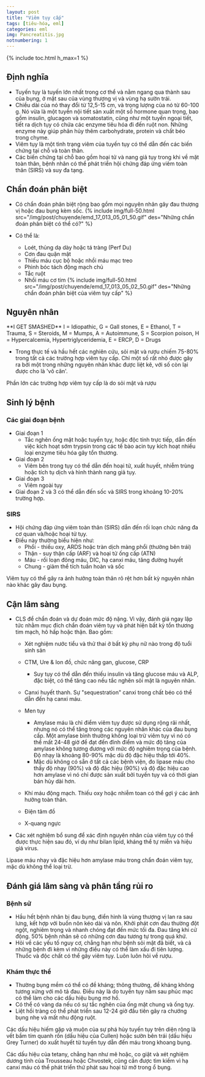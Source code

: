 ```yaml
---
layout: post
title: "Viêm tụy cấp"
tags: [tiêu-hóa, eml]
categories: eml
img: Pancreatitis.jpg
notnumbering: 1
---
```


{% include toc.html h_max=1 %}

## Định nghĩa

- Tuyến tụy là tuyến lớn nhất trong cơ thể và nằm ngang qua thành sau của bụng, ở mặt sau của vùng thượng vị và vùng hạ sườn trái.
- Chiều dài của nó thay đổi từ 12,5-15 cm, và trọng lượng của nó từ 60-100 g. Nó vừa là một tuyến nội tiết sản xuất một số hormone quan trọng, bao gồm insulin, glucagon và somatostatin, cũng như một tuyến ngoại tiết, tiết ra dịch tụy có chứa các enzyme tiêu hóa đi đến ruột non. Những enzyme này giúp phân hủy thêm carbohydrate, protein và chất béo trong chyme.
- Viêm tụy là một tình trạng viêm của tuyến tụy có thể dẫn đến các biến chứng tại chỗ và toàn thân.
- Các biến chứng tại chỗ bao gồm hoại tử và nang giả tụy trong khi về mặt toàn thân, bệnh nhân có thể phát triển hội chứng đáp ứng viêm toàn thân (SIRS) và suy đa tạng.

## Chẩn đoán phân biệt
- Có chẩn đoán phân biệt rộng bao gồm mọi nguyên nhân gây đau thượng vị hoặc đau bụng kèm sốc.
{% include img/full-50.html src="/img/post/chuyende/emd_17_013_05_01_50.gif" des="Những chẩn đoán phân biệt có thể có?" %}

- Có thể là:
	- Loét, thủng dạ dày hoặc tá tràng (Perf Du)
	- Cơn đau quặn mật
	- Thiếu máu cục bộ hoặc nhồi máu mạc treo
	- Phình bóc tách động mạch chủ
	- Tắc ruột
	- Nhồi máu cơ tim
{% include img/full-50.html src="/img/post/chuyende/emd_17_013_05_02_50.gif" des="Những chẩn đoán phân biệt của viêm tụy cấp" %}

## Nguyên nhân
<div class="alert alert-warning" role="alert">
  **I GET SMASHED** I = Idiopathic, G = Gall stones, E = Ethanol, T = Trauma, S = Steroids, M = Mumps, A = Autoimmune, S = Scorpion poison, H = Hypercalcemia, Hypertriglyceridemia, E = ERCP, D = Drugs
</div>

- Trong thực tế và hầu hết các nghiên cứu, sỏi mật và rượu chiếm 75-80% trong tất cả các trường hợp viêm tụy cấp. Chỉ một số rất nhỏ được gây ra bởi một trong những nguyên nhân khác được liệt kê, với số còn lại được cho là 'vô căn'.
<div class="alert alert-danger" role="alert">
  Phần lớn các trường hợp viêm tụy cấp là do sỏi mật và rượu
</div>

## Sinh lý bệnh

### Các giai đoạn bệnh
- Giai đoạn 1
	- Tắc nghẽn ống mật hoặc tuyến tụy, hoặc độc tính trực tiếp, dẫn đến việc kích hoạt sớm trypsin trong các tế bào acin tụy kích hoạt nhiều loại enzyme tiêu hóa gây tổn thương.
- Giai đoạn 2
	- Viêm bên trong tụy có thể dẫn đến hoại tử, xuất huyết, nhiễm trùng hoặc tích tụ dịch và hình thành nang giả tụy.
- Giai đoạn 3
	- Viêm ngoài tụy 
- Giai đoạn 2 và 3 có thể dẫn đến sốc và SIRS trong khoảng 10-20% trường hợp.

### SIRS
- Hội chứng đáp ứng viêm toàn thân (SIRS) dẫn đến rối loạn chức năng đa cơ quan và/hoặc hoại tử tụy.
- Điều này thường biểu hiện như:
	- Phổi - thiếu oxy, ARDS hoặc tràn dịch màng phổi (thường bên trái)
	- Thận - suy thận cấp (ARF) và hoại tử ống cấp (ATN)
	- Máu - rối loạn đông máu, DIC, hạ canxi máu, tăng đường huyết
	- Chung - giảm thể tích tuần hoàn và sốc
<div class="alert alert-danger" role="alert">
  Viêm tụy có thể gây ra ảnh hưởng toàn thân rõ rệt hơn bất kỳ nguyên nhân nào khác gây đau bụng.
</div>

## Cận lâm sàng
- CLS để chẩn đoán và dự đoán mức độ nặng. Vì vậy, đánh giá ngay lập tức nhằm mục đích chẩn đoán viêm tụy và phát hiện bất kỳ tổn thương tim mạch, hô hấp hoặc thận. Bao gồm:
	- Xét nghiệm nước tiểu và thử thai ở bất kỳ phụ nữ nào trong độ tuổi sinh sản
	- CTM, Ure & Ion đồ, chức năng gan, glucose, CRP
		- Suy tụy có thể dẫn đến thiếu insulin và tăng glucose máu và ALP, đặc biệt, có thể tăng cao nếu tắc nghẽn sỏi mật là nguyên nhân.
	
	- Canxi huyết thanh. Sự "sequestration" canxi trong chất béo có thể dẫn đến hạ canxi máu.
	- Men tụy
		- Amylase máu là chỉ điểm viêm tụy được sử dụng rộng rãi nhất, nhưng nó có thể tăng trong các nguyên nhân khác của đau bụng cấp. Một amylase bình thường không loại trừ viêm tụy vì nó có thể mất 24-48 giờ để đạt đến đỉnh điểm và mức độ tăng của amylase không tương đương với mức độ nghiêm trọng của bệnh. Độ nhạy là khoảng 80-90% mặc dù độ đặc hiệu thấp tới 40%.
		- Mặc dù không có sẵn ở tất cả các bệnh viện, đo lipase máu cho thấy độ nhạy (90%) và độ đặc hiệu (90%) và độ đặc hiệu cao hơn amylase vì nó chỉ được sản xuất bởi tuyến tụy và có thời gian bán hủy dài hơn.
	
	- Khí máu động mạch. Thiếu oxy hoặc nhiễm toan có thể gợi ý các ảnh hưởng toàn thân.
	- Điện tâm đồ
	- X-quang ngực
- Các xét nghiệm bổ sung để xác định nguyên nhân của viêm tụy có thể được thực hiện sau đó, ví dụ như bilan lipid, kháng thể tự miễn và hiệu giá virus.
<div class="alert alert-danger" role="alert">
  Lipase máu nhạy và đặc hiệu hơn amylase máu trong chẩn đoán viêm tụy, mặc dù không thể loại trừ.
</div>

## Đánh giá lâm sàng và phân tầng rủi ro

### Bệnh sử
- Hầu hết bệnh nhân bị đau bụng, điển hình là vùng thượng vị lan ra sau lưng, kết hợp với buồn nôn kéo dài và nôn. Khởi phát cơn đau thường đột ngột, nghiêm trọng và nhanh chóng đạt đến mức tối đa. Đau tăng khi cử động. 50%  bệnh nhân sẽ có những cơn đau tương tự trong quá khứ.
- Hỏi về các yếu tố nguy cơ, chẳng hạn như bệnh sỏi mật đã biết, và cả những bệnh đi kèm vì những điều này có thể làm xấu đi tiên lượng. Thuốc và độc chất có thể gây viêm tụy. Luôn luôn hỏi về rượu.

### Khám thực thể
- Thường bụng mềm có thể có đề kháng; thông thường, đề kháng không tương xứng với mô tả đau. Điều này là do tuyến tụy nằm sau phúc mạc có thể làm cho các dấu hiệu bụng mơ hồ.
- Có thể có vàng da nếu có sự tắc nghẽn của ống mật chung và ống tụy.
- Liệt hồi tràng có thể phát triển sau 12-24 giờ đầu tiên gây ra chướng bụng nhẹ và mất nhu động ruột.

Các dấu hiệu hiếm gặp và muộn của sự phá hủy tuyến tụy trên diện rộng là vết bầm tím quanh rốn (dấu hiệu của Cullen) hoặc sườn bên trái (dấu hiệu Grey Turner) do xuất huyết từ tuyến tụy dẫn đến máu trong khoang bụng.

Các dấu hiệu của tetany, chẳng hạn như mê hoặc, co giật và xét nghiệm dương tính của Trousseau hoặc Chvostek, cũng cần được tìm kiếm vì hạ canxi máu có thể phát triển thứ phát sau hoại tử mỡ trong ổ bụng.












